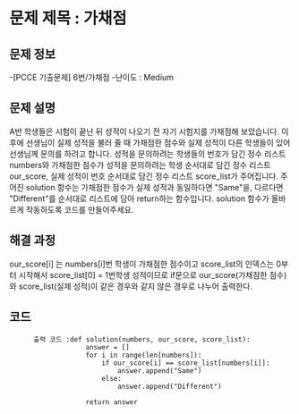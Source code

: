 # 문제 제목 : 가채점

## 문제 정보
-[PCCE 기출문제] 6번/가채점
-난이도 : Medium


## 문제 설명
A반 학생들은 시험이 끝난 뒤 성적이 나오기 전 자기 시험지를 가채점해 보았습니다. 
이후에 선생님이 실제 성적을 불러 줄 때 가채점한 점수와 실제 성적이 다른 학생들이 있어 선생님께 문의를 하려고 합니다.
성적을 문의하려는 학생들의 번호가 담긴 정수 리스트 numbers와 가채점한 점수가 성적을 문의하려는 학생 순서대로 담긴 
정수 리스트 our_score, 실제 성적이 번호 순서대로 담긴 정수 리스트 score_list가 주어집니다. 
주어진 solution 함수는 가채점한 점수가 실제 성적과 동일하다면 "Same"을, 다르다면 "Different"를 순서대로 리스트에 담아 return하는 함수입니다. 
solution 함수가 올바르게 작동하도록 코드를 만들어주세요.

## 해결 과정
our_score[i] 는 numbers[i]번 학생이 가채점한 점수이고
score_list의 인덱스는 0부터 시작해서 score_list[0] = 1번학생 성적이므로 
if문으로 our_score(가채점한 점수)와 score_list(실제 성적)이 같은 경우와 같지 않은 경우로 나누어 출력한다.

## 코드
          출력 코드 :def solution(numbers, our_score, score_list):
                       answer = []
                       for i in range(len[numbers]):
                           if our_score[i] == score_list[numbers[i]]:
                               answer.append("Same")
                           else:
                               answer.append("Different")
    
                       return answer
                           
